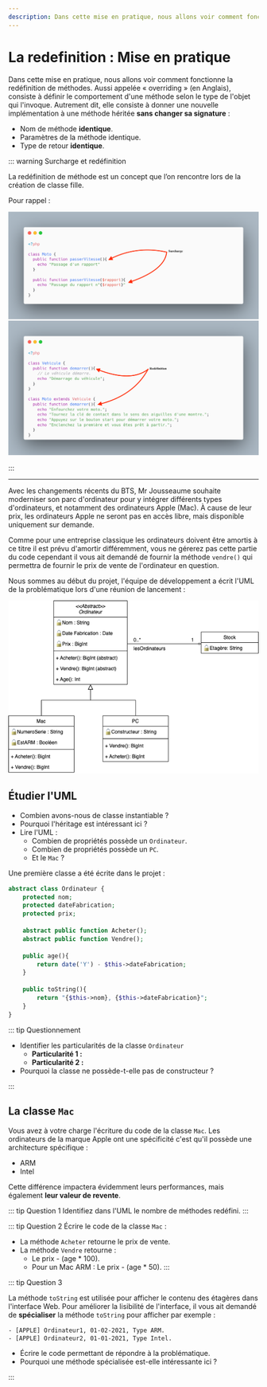 ```yaml
---
description: Dans cette mise en pratique, nous allons voir comment fonctionne la redéfinition de méthodes. Aussi appelée « overriding » (en Anglais), consiste à définir le comportement d'une méthode selon le type de l'objet qui l'invoque.
---
```


# La redefinition : Mise en pratique

Dans cette mise en pratique, nous allons voir comment fonctionne la redéfinition de méthodes. Aussi appelée « overriding » (en Anglais), consiste à définir le comportement d'une méthode selon le type de l'objet qui l'invoque. Autrement dit, elle consiste à donner une nouvelle implémentation à une méthode héritée **sans changer sa signature** :

- Nom de méthode **identique**.
- Paramètres de la méthode identique.
- Type de retour **identique**.

::: warning Surcharge et redéfinition

La redéfinition de méthode est un concept que l’on rencontre lors de la création de classe fille.

Pour rappel :

![Exemple surcharge](./res/exemple-surcharge.png)
![Exemple Redéfinition](./res/exemple-redefinition.png)

:::

---

Avec les changements récents du BTS, Mr Jousseaume souhaite moderniser son parc d'ordinateur pour y intégrer différents types d'ordinateurs, et notamment des ordinateurs Apple (Mac). À cause de leur prix, les ordinateurs Apple ne seront pas en accès libre, mais disponible uniquement sur demande.

Comme pour une entreprise classique les ordinateurs doivent être amortis à ce titre il est prévu d'amortir différemment, vous ne gérerez pas cette partie du code cependant il vous ait demandé de fournir la méthode `vendre()` qui permettra de fournir le prix de vente de l'ordinateur en question.

Nous sommes au début du projet, l'équipe de développement a écrit l'UML de la problématique lors d'une réunion de lancement :

![UML du problème](./res/uml_redefinition_exercice.png)

## Étudier l'UML

- Combien avons-nous de classe instantiable ?
- Pourquoi l'héritage est intéressant ici ?
- Lire l'UML :
  - Combien de propriétés possède un `Ordinateur`.
  - Combien de propriétés possède un `PC`.
  - Et le `Mac` ?

Une première classe a été écrite dans le projet :

```php
abstract class Ordinateur {
    protected nom;
    protected dateFabrication;
    protected prix;

    abstract public function Acheter();
    abstract public function Vendre();

    public age(){
        return date('Y') - $this->dateFabrication;
    }

    public toString(){
        return "{$this->nom}, {$this->dateFabrication}";
    }
}
```

::: tip Questionnement

- Identifier les particularités de la classe `Ordinateur`
  - **Particularité 1 :**
  - **Particularité 2 :**
- Pourquoi la classe ne possède-t-elle pas de constructeur ?

:::

## La classe `Mac`

Vous avez à votre charge l'écriture du code de la classe `Mac`. Les ordinateurs de la marque Apple ont une spécificité c'est qu'il possède une architecture spécifique :

- ARM
- Intel

Cette différence impactera évidemment leurs performances, mais également **leur valeur de revente**.

::: tip Question 1
Identifiez dans l'UML le nombre de méthodes redéfini.
:::

::: tip Question 2
Écrire le code de la classe `Mac` :

- La méthode `Acheter` retourne le prix de vente.
- La méthode `Vendre` retourne :
  - Le prix - (age \* 100).
  - Pour un Mac ARM : Le prix - (age \* 50).
    :::

::: tip Question 3

La méthode `toString` est utilisée pour afficher le contenu des étagères dans l'interface Web. Pour améliorer la lisibilité de l'interface, il vous ait demandé de **spécialiser** la méthode `toString` pour afficher par exemple :

```text
- [APPLE] Ordinateur1, 01-02-2021, Type ARM.
- [APPLE] Ordinateur2, 01-01-2021, Type Intel.
```

- Écrire le code permettant de répondre à la problématique.
- Pourquoi une méthode spécialisée est-elle intéressante ici ?

:::
